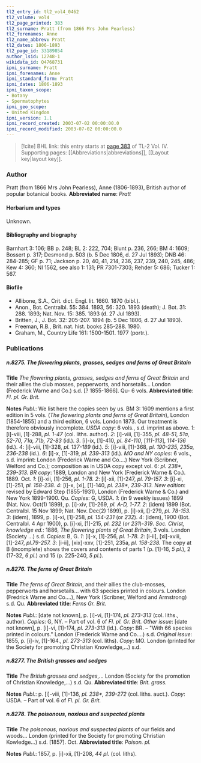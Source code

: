 ```yaml
---
tl2_entry_id: tl2_vol4_0462
tl2_volume: vol4
tl2_page_printed: 383
tl2_surname: Pratt (from 1866 Mrs John Pearless)
tl2_forenames: Anne
tl2_name_abbrev: Pratt
tl2_dates: 1806-1893
tl2_page_id: 33189854
author_lsid: 12748-1
wikidata_id: Q4768731
ipni_surname: Pratt
ipni_forenames: Anne
ipni_standard_form: Pratt
ipni_dates: 1806-1893
ipni_taxon_scope: 
- Botany
- Spermatophytes
ipni_geo_scope: 
- United Kingdom
ipni_version: 1.1
ipni_record_created: 2003-07-02 00:00:00.0
ipni_record_modified: 2003-07-02 00:00:00.0
---
```



> [!cite] BHL link: this entry starts at [page 383](https://www.biodiversitylibrary.org/page/33189854) of TL-2 Vol. IV.
> Supporting pages: [[Abbreviations|abbreviations]], [[Layout key|layout key]].

### Author

Pratt (from 1866 Mrs John Pearless), Anne (1806-1893), British author of popular botanical books. 
**Abbreviated name**: *Pratt*

#### Herbarium and types

Unknown.

#### Bibliography and biography

Barnhart 3: 106; BB p. 248; BL 2: 222, 704; Blunt p. 236, 266; BM 4: 1609; Bossert p. 317; Desmond p. 503 (b. 5 Dec 1806, d. 27 Jul 1893); DNB 46: 284-285; GF p. 71; Jackson p. 20, 40, 41, 214, 236, 237, 239, 240, 245, 486; Kew 4: 360; NI 1562, see also 1: 131; PR 7301-7303; Rehder 5: 686; Tucker 1: 567.

#### Biofile

- Allibone, S.A., Crit. dict. Engl. lit. 1660. 1870 (bibl.).
- Anon., Bot. Centralbl. 55: 384. 1893, 56: 320. 1893 (death); J. Bot. 31: 288. 1893; Nat. Nov. 15: 385. 1893 (d. 27 Jul 1893).
- Britten, J., J. Bot. 32: 205-207. 1894 (b. 5 Dec 1806, d. 27 Jul 1893).
- Freeman, R.B., Brit. nat. hist. books 285-288. 1980.
- Graham, M., Country Life 161: 1500-1501. 1977 (portr.).

### Publications

##### n.8275. The flowering plants, grasses, sedges and ferns of Great Britain

**Title**
*The flowering plants, grasses, sedges and ferns of Great Britain* and their allies the club mosses, pepperworts, and horsetails... London (Frederick Warne and Co.) s.d. \[? 1855-1866\]. Qu- 6 vols.
**Abbreviated title**: *Fl. pl. Gr. Brit.*

**Notes**
*Publ*.: We list here the copies seen by us. BM 3: 1609 mentions a first edition in 5 vols. (*The flowering plants and ferns of Great Britain*), London \[1854-1855\] and a third edition, 6 vols. London 1873. Our treatment is therefore obviously incomplete.
*USDA copy*: 6 vols., s.d. imprint as above.
*1*: \[i\]-viii, \[1\]-288, *pl. 1-47* (col. liths. author).
*2*: \[i\]-viii, \[1\]-355, *pl. 48-51, 51a, 52-70, 71a, 71b, 72-83* (id.).
*3*. \[i\]-ix, \[1\]-410, *pl. 84-110*, \[*111-113*\], *114-136* (id.).
*4*: \[i\]-viii, \[1\]-328, *pl. 137-189* (id.).
*5*: \[i\]-viii, \[1\]-368, *pl. 190-235, 235a, 236-238* (id.).
*6*: \[i\]-x, \[1\]-319, *pl. 239-313* (id.).
*MO and NY copies*: 6 vols., s.d. imprint: London (Frederick Warne and Co....) New York (Scribner, Welford and Co.); composition as in USDA copy except vol. 6: *pl. 238\*, 239-313.*
*BR copy*: 1889, London and New York (Frederick Warne & Co.). 1889. Oct.
*1*: \[i\]-xii, \[1\]-256, *pl. 1-78.*
*2*: \[i\]-xii, \[1\]-247, *pl. 79-157.*
*3*: \[i\]-xi, \[1\]-251, *pl. 158-238.*
*4*: \[i\]-x, \[xi\], \[1\]-140, *pl. 238\*, 239-313.*
*New edition*: revised by Edward Step (1855-1931), London (Frederick Warne & Co.) and New York 1899-1900. Qu. *Copies*: G, USDA.
*1*: (in 9 weekly issues) 1899 (Nat. Nov. Oct(1) 1899), p. \[i\]-xiv, \[1\]-269, *pl. A-D, 1-77.*
*2*: (idem) 1899 (Bot. Centralbl. 15 Nov 1899; Nat. Nov. Dec(2) 1899), p. \[i\]-xii, \[\]-279, *pl. 78-153.*
*3*: (idem), 1899, p. \[i\]-xi, \[1\]-258, *pl. 154-231* (or *232*).
*4*: (idem), 1900 (Bot. Centralbl. 4 Apr 1900), p. \[i\]-xi, \[1\]-215, *pl. 232* (*or 231*)-*319*.
*Soc. Christ, knowledge ed.*: 1886, *The flowering plants of Great Britain*, 3 vols. London (Society ...) s.d. *Copies*: B, G.
*1*: \[i\]-x, \[1\]-256, *pl. 1-78.*
*2*: \[i-ii\], \[xi\]-xviii, \[1\]-247, *pl.79-257.*
*3*: \[i-ii\], \[xix\]-xxv, \[1\]-251, 235a, *pl. 158-238.*
The copy at B (incomplete) shows the covers and contents of parts 1 (p. \[1\]-16, *5 pl.*), 2 (17-32, *6 pl.*) and 15 (p. 225-240, *5 pl.*).

##### n.8276. The ferns of Great Britain

**Title**
*The ferns of Great Britain*, and their allies the club-mosses, pepperworts and horsetails... with 63 species printed in colours. London (Fredrick Warne and Co....), New York (Scribner, Welford and Armstrong) s.d. Qu.
**Abbreviated title**: *Ferns Gr. Brit.*

**Notes**
*Publ*.: \[date not known\], p. \[i\]-vi, \[1\]-174, *pl. 273-313* (col. liths., author). *Copies*: G, NY. – Part of vol. 6 of *Fl. pl. Gr. Brit.*
*Other issue*: \[date not known\], p. \[i\]-vi, \[1\]-174, *pl. 273-313* (id.). *Copy*: BR. – "With 66 species printed in colours." London (Frederick Warne and Co....) s.d.
*Original issue*: 1855, p. \[i\]-iv, \[1\]-164., *pl. 273-313* (col. liths). *Copy*: MO. London (printed for the Society for promoting Christian Knowledge,...) s.d.

##### n.8277. The British grasses and sedges

**Title**
*The British grasses and sedges*,... London (Society for the promotion of Christian Knowledge,...) s.d. Qu.
**Abbreviated title**: *Brit. grass.*

**Notes**
*Publ*.: p. \[i\]-viii, \[1\]-136, *pl. 238\*, 239-272* (col. liths. auct.). *Copy*: USDA. – Part of vol. 6 of *Fl. pl. Gr. Brit.*

##### n.8278. The poisonous, noxious and suspected plants

**Title**
*The poisonous, noxious and suspected plants* of our fields and woods... London (printed for the Society for promoting Christian Kowledge...) s.d. \[1857\]. Oct.
**Abbreviated title**: *Poison. pl.*

**Notes**
*Publ*.: 1857, p. \[i\]-xii, \[1\]-208, *44 pl*. (col. liths).

